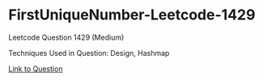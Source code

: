 # FirstUniqueNumber-Leetcode-1429

Leetcode Question 1429 (Medium)

Techniques Used in Question:
Design, Hashmap

[Link to Question](https://leetcode.com/problems/first-unique-number/)
